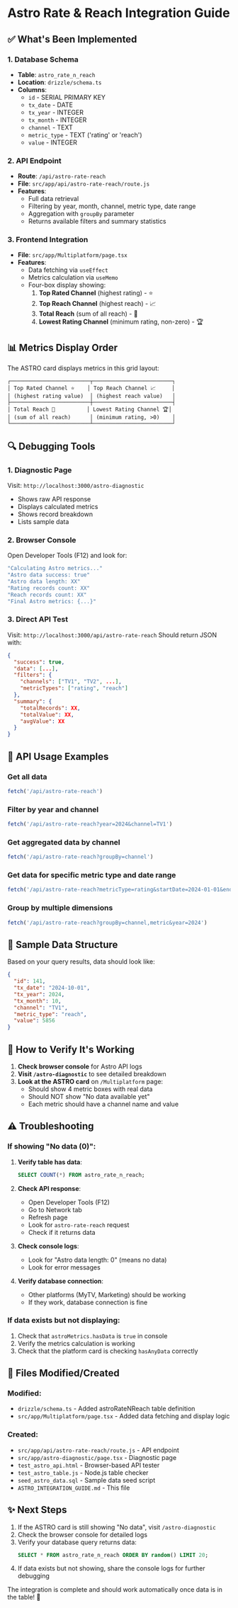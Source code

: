 # Astro Rate & Reach Integration Guide

## ✅ What's Been Implemented

### 1. Database Schema
- **Table**: `astro_rate_n_reach`
- **Location**: `drizzle/schema.ts`
- **Columns**:
  - `id` - SERIAL PRIMARY KEY
  - `tx_date` - DATE
  - `tx_year` - INTEGER
  - `tx_month` - INTEGER
  - `channel` - TEXT
  - `metric_type` - TEXT ('rating' or 'reach')
  - `value` - INTEGER

### 2. API Endpoint
- **Route**: `/api/astro-rate-reach`
- **File**: `src/app/api/astro-rate-reach/route.js`
- **Features**:
  - Full data retrieval
  - Filtering by year, month, channel, metric type, date range
  - Aggregation with `groupBy` parameter
  - Returns available filters and summary statistics

### 3. Frontend Integration
- **File**: `src/app/Multiplatform/page.tsx`
- **Features**:
  - Data fetching via `useEffect`
  - Metrics calculation via `useMemo`
  - Four-box display showing:
    1. **Top Rated Channel** (highest rating) - ⭐
    2. **Top Reach Channel** (highest reach) - 📈
    3. **Total Reach** (sum of all reach) - 👥
    4. **Lowest Rating Channel** (minimum rating, non-zero) - 🏆

## 📊 Metrics Display Order

The ASTRO card displays metrics in this grid layout:

```
┌─────────────────────────┬─────────────────────────┐
│ Top Rated Channel ⭐    │ Top Reach Channel 📈     │
│ (highest rating value)  │ (highest reach value)   │
├─────────────────────────┼─────────────────────────┤
│ Total Reach 👥          │ Lowest Rating Channel 🏆│
│ (sum of all reach)      │ (minimum rating, >0)    │
└─────────────────────────┴─────────────────────────┘
```

## 🔍 Debugging Tools

### 1. Diagnostic Page
Visit: `http://localhost:3000/astro-diagnostic`
- Shows raw API response
- Displays calculated metrics
- Shows record breakdown
- Lists sample data

### 2. Browser Console
Open Developer Tools (F12) and look for:
```javascript
"Calculating Astro metrics..."
"Astro data success: true"
"Astro data length: XX"
"Rating records count: XX"
"Reach records count: XX"
"Final Astro metrics: {...}"
```

### 3. Direct API Test
Visit: `http://localhost:3000/api/astro-rate-reach`
Should return JSON with:
```json
{
  "success": true,
  "data": [...],
  "filters": {
    "channels": ["TV1", "TV2", ...],
    "metricTypes": ["rating", "reach"]
  },
  "summary": {
    "totalRecords": XX,
    "totalValue": XX,
    "avgValue": XX
  }
}
```

## 🎯 API Usage Examples

### Get all data
```javascript
fetch('/api/astro-rate-reach')
```

### Filter by year and channel
```javascript
fetch('/api/astro-rate-reach?year=2024&channel=TV1')
```

### Get aggregated data by channel
```javascript
fetch('/api/astro-rate-reach?groupBy=channel')
```

### Get data for specific metric type and date range
```javascript
fetch('/api/astro-rate-reach?metricType=rating&startDate=2024-01-01&endDate=2024-12-31')
```

### Group by multiple dimensions
```javascript
fetch('/api/astro-rate-reach?groupBy=channel,metric&year=2024')
```

## 📝 Sample Data Structure

Based on your query results, data should look like:
```json
{
  "id": 141,
  "tx_date": "2024-10-01",
  "tx_year": 2024,
  "tx_month": 10,
  "channel": "TV1",
  "metric_type": "reach",
  "value": 5856
}
```

## 🚀 How to Verify It's Working

1. **Check browser console** for Astro API logs
2. **Visit `/astro-diagnostic`** to see detailed breakdown
3. **Look at the ASTRO card** on `/Multiplatform` page:
   - Should show 4 metric boxes with real data
   - Should NOT show "No data available yet"
   - Each metric should have a channel name and value

## ⚠️ Troubleshooting

### If showing "No data (0)":

1. **Verify table has data**:
   ```sql
   SELECT COUNT(*) FROM astro_rate_n_reach;
   ```

2. **Check API response**:
   - Open Developer Tools (F12)
   - Go to Network tab
   - Refresh page
   - Look for `astro-rate-reach` request
   - Check if it returns data

3. **Check console logs**:
   - Look for "Astro data length: 0" (means no data)
   - Look for error messages

4. **Verify database connection**:
   - Other platforms (MyTV, Marketing) should be working
   - If they work, database connection is fine

### If data exists but not displaying:

1. Check that `astroMetrics.hasData` is `true` in console
2. Verify the metrics calculation is working
3. Check that the platform card is checking `hasAnyData` correctly

## 📄 Files Modified/Created

### Modified:
- `drizzle/schema.ts` - Added astroRateNReach table definition
- `src/app/Multiplatform/page.tsx` - Added data fetching and display logic

### Created:
- `src/app/api/astro-rate-reach/route.js` - API endpoint
- `src/app/astro-diagnostic/page.tsx` - Diagnostic page
- `test_astro_api.html` - Browser-based API tester
- `test_astro_table.js` - Node.js table checker
- `seed_astro_data.sql` - Sample data seed script
- `ASTRO_INTEGRATION_GUIDE.md` - This file

## ✨ Next Steps

1. If the ASTRO card is still showing "No data", visit `/astro-diagnostic`
2. Check the browser console for detailed logs
3. Verify your database query returns data:
   ```sql
   SELECT * FROM astro_rate_n_reach ORDER BY random() LIMIT 20;
   ```
4. If data exists but not showing, share the console logs for further debugging

The integration is complete and should work automatically once data is in the table! 🎉
